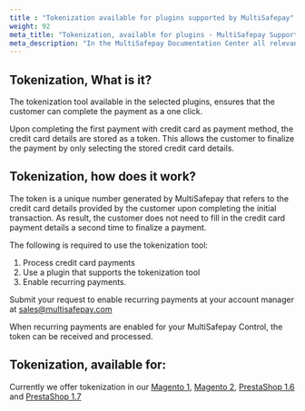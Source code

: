 ```yaml
---
title : "Tokenization available for plugins supported by MultiSafepay"
weight: 92
meta_title: "Tokenization, available for plugins - MultiSafepay Support"
meta_description: "In the MultiSafepay Documentation Center all relevant information regarding our Plugins and API. As well as Support pages for Payment Method, Tools and General Questions. You can also find the contact details of our Support Team and Integration Team."
---
```



## Tokenization, What is it?
The tokenization tool available in the selected plugins, ensures that the customer can complete the payment as a one click.

Upon completing the first payment with credit card as payment method, the credit card details are stored as a token.
This allows the customer to finalize the payment by only selecting the stored credit card details.

## Tokenization, how does it work?
The token is a unique number generated by MultiSafepay that refers to the credit card details provided by the customer upon completing the initial transaction. As result, the customer does not need to fill in the credit card payment details a second time to finalize a payment.

The following is required to use the tokenization tool:

1. Process credit card payments
2. Use a plugin that supports the tokenization tool
3. Enable recurring payments.

Submit your request to enable recurring payments at your account manager at <sales@multisafepay.com>

When recurring payments are enabled for your MultiSafepay Control, the token can be received and processed.

## Tokenization, available for:
Currently we offer tokenization in our [Magento 1](/integrations/magento1/), [Magento 2](/integrations/magento2/), [PrestaShop 1.6](/integrations/prestashop-1-6/) and [PrestaShop 1.7](/integrations/prestashop-1-7/)
